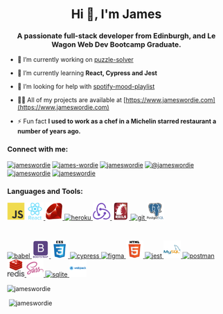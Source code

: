 <h1 align="center">Hi 👋, I'm James</h1>
<h3 align="center">A passionate full-stack developer from Edinburgh, and Le Wagon Web Dev Bootcamp Graduate.</h3>

<!-- <p align="left"> <a href="https://github.com/ryo-ma/github-profile-trophy"><img src="https://github-profile-trophy.vercel.app/?username=jameswordie" alt="jameswordie" /></a> </p> -->

- 🔭 I’m currently working on [puzzle-solver](https://github.com/JamesWordie/puzzle-solver)

- 🌱 I’m currently learning **React, Cypress and Jest**

- 🤝 I’m looking for help with [spotify-mood-playlist](https://github.com/JamesWordie/spotify-mood-playlist)

- 👨‍💻 All of my projects are available at [https://www.jameswordie.com](https://www.jameswordie.com)

- ⚡ Fun fact **I used to work as a chef in a Michelin starred restaurant a number of years ago.**

<h3 align="left">Connect with me:</h3>
<p align="left">
<a href="https://twitter.com/jameswordie" target="blank"><img align="center" src="https://raw.githubusercontent.com/rahuldkjain/github-profile-readme-generator/master/src/images/icons/Social/twitter.svg" alt="jameswordie" height="30" width="40" /></a>
<a href="https://linkedin.com/in/james-wordie" target="blank"><img align="center" src="https://raw.githubusercontent.com/rahuldkjain/github-profile-readme-generator/master/src/images/icons/Social/linked-in-alt.svg" alt="james-wordie" height="30" width="40" /></a>
<a href="https://instagram.com/jameswordie" target="blank"><img align="center" src="https://raw.githubusercontent.com/rahuldkjain/github-profile-readme-generator/master/src/images/icons/Social/instagram.svg" alt="jameswordie" height="30" width="40" /></a>
<a href="https://medium.com/@jameswordie" target="blank"><img align="center" src="https://raw.githubusercontent.com/rahuldkjain/github-profile-readme-generator/master/src/images/icons/Social/medium.svg" alt="@jameswordie" height="30" width="40" /></a>
<a href="https://www.hackerrank.com/jameswordie" target="blank"><img align="center" src="https://raw.githubusercontent.com/rahuldkjain/github-profile-readme-generator/master/src/images/icons/Social/hackerrank.svg" alt="jameswordie" height="30" width="40" /></a>
<a href="https://www.leetcode.com/jameswordie" target="blank"><img align="center" src="https://raw.githubusercontent.com/rahuldkjain/github-profile-readme-generator/master/src/images/icons/Social/leet-code.svg" alt="jameswordie" height="30" width="40" /></a>
</p>

<h3 align="left">Languages and Tools:</h3>
<p align="left" 
   <a href="https://developer.mozilla.org/en-US/docs/Web/JavaScript" target="_blank"> <img src="https://raw.githubusercontent.com/devicons/devicon/master/icons/javascript/javascript-original.svg" alt="javascript" width="40" height="40"/> </a>
   <a href="https://reactjs.org/" target="_blank"> <img src="https://raw.githubusercontent.com/devicons/devicon/master/icons/react/react-original-wordmark.svg" alt="react" width="40" height="40"/> </a>
   <a href="https://www.ruby-lang.org/en/" target="_blank"> <img src="https://raw.githubusercontent.com/devicons/devicon/master/icons/ruby/ruby-original.svg" alt="ruby" width="40" height="40"/> </a>
   <a href="https://heroku.com" target="_blank"> <img src="https://www.vectorlogo.zone/logos/heroku/heroku-icon.svg" alt="heroku" width="40" height="40"/> </a>
   <a href="https://redux.js.org" target="_blank"> <img src="https://raw.githubusercontent.com/devicons/devicon/master/icons/redux/redux-original.svg" alt="redux" width="40" height="40"/> </a>
   <a href="https://rubyonrails.org" target="_blank"> <img src="https://raw.githubusercontent.com/devicons/devicon/master/icons/rails/rails-original-wordmark.svg" alt="rails" width="40" height="40"/> </a>
   <a href="https://git-scm.com/" target="_blank"> <img src="https://www.vectorlogo.zone/logos/git-scm/git-scm-icon.svg" alt="git" width="40" height="40"/> </a>
   <a href="https://www.postgresql.org" target="_blank"> <img src="https://raw.githubusercontent.com/devicons/devicon/master/icons/postgresql/postgresql-original-wordmark.svg" alt="postgresql" width="40" height="40"/> </a>
</p>
<br>
<p align="left"> <a href="https://babeljs.io/" target="_blank"> <img src="https://www.vectorlogo.zone/logos/babeljs/babeljs-icon.svg" alt="babel" width="40" height="40"/> </a> <a href="https://getbootstrap.com" target="_blank"> <img src="https://raw.githubusercontent.com/devicons/devicon/master/icons/bootstrap/bootstrap-plain-wordmark.svg" alt="bootstrap" width="40" height="40"/> </a> <a href="https://www.w3schools.com/css/" target="_blank"> <img src="https://raw.githubusercontent.com/devicons/devicon/master/icons/css3/css3-original-wordmark.svg" alt="css3" width="40" height="40"/> </a> <a href="https://www.cypress.io" target="_blank"> <img src="https://raw.githubusercontent.com/simple-icons/simple-icons/6e46ec1fc23b60c8fd0d2f2ff46db82e16dbd75f/icons/cypress.svg" alt="cypress" width="40" height="40"/> </a> <a href="https://www.figma.com/" target="_blank"> <img src="https://www.vectorlogo.zone/logos/figma/figma-icon.svg" alt="figma" width="40" height="40"/> </a>   <a href="https://www.w3.org/html/" target="_blank"> <img src="https://raw.githubusercontent.com/devicons/devicon/master/icons/html5/html5-original-wordmark.svg" alt="html5" width="40" height="40"/> </a>  <a href="https://jestjs.io" target="_blank"> <img src="https://www.vectorlogo.zone/logos/jestjsio/jestjsio-icon.svg" alt="jest" width="40" height="40"/> </a> <a href="https://www.mysql.com/" target="_blank"> <img src="https://raw.githubusercontent.com/devicons/devicon/master/icons/mysql/mysql-original-wordmark.svg" alt="mysql" width="40" height="40"/> </a>  <a href="https://postman.com" target="_blank"> <img src="https://www.vectorlogo.zone/logos/getpostman/getpostman-icon.svg" alt="postman" width="40" height="40"/> </a>   <a href="https://redis.io" target="_blank"> <img src="https://raw.githubusercontent.com/devicons/devicon/master/icons/redis/redis-original-wordmark.svg" alt="redis" width="40" height="40"/> </a>   <a href="https://sass-lang.com" target="_blank"> <img src="https://raw.githubusercontent.com/devicons/devicon/master/icons/sass/sass-original.svg" alt="sass" width="40" height="40"/> </a> <a href="https://www.sqlite.org/" target="_blank"> <img src="https://www.vectorlogo.zone/logos/sqlite/sqlite-icon.svg" alt="sqlite" width="40" height="40"/> </a> <a href="https://webpack.js.org" target="_blank"> <img src="https://raw.githubusercontent.com/devicons/devicon/d00d0969292a6569d45b06d3f350f463a0107b0d/icons/webpack/webpack-original-wordmark.svg" alt="webpack" width="40" height="40"/> </a> </p>

<p><img align="center" src="https://github-readme-stats.vercel.app/api/top-langs?username=jameswordie&show_icons=true&locale=en&layout=compact" alt="jameswordie" /></p>

<p>&nbsp;<img align="center" src="https://github-readme-stats.vercel.app/api?username=jameswordie&show_icons=true&locale=en" alt="jameswordie" /></p>

<!-- <p><img align="center" src="https://github-readme-streak-stats.herokuapp.com/?user=jameswordie&" alt="jameswordie" /></p>
 -->


<!-- ## Hi there 👋, I'm James.

### About Me
💡  I like to explore new technologies and develop software solutions and quick hacks <br>
💻 I've just finished the 9 week intensive Web Development coding bootcamp @ Le Wagon London <br>
👨‍🍳 I also work as a private chef, 🚜 on my families farm & 👷‍♂️ have a degree in Mechanical Engineering <br>
📧 Feel free to reach out and drop me a message

### Tech Skills
- Ruby
- Rails
- Javascript
- HTML
- CSS/SCSS
- React JS (currently learning)
- Minitest/RSPEC for TDD in Rails (currently learning)

### Projects
Check out [my website](https://www.jameswordie.com) or my pinned repos for current projects.

### Stats
![Anurag's GitHub stats](https://github-readme-stats.vercel.app/api?username=JamesWordie&show_icons=true&theme=dark)

### Contact Me
[My Website](https://www.jameswordie.com)
<br>
[Linkedin](https://www.linkedin.com/in/james-wordie/)
<br>
[Instagram](https://www.instagram.com/jameswordie/)
 -->

<!--
**JamesWordie/JamesWordie** is a ✨ _special_ ✨ repository because its `README.md` (this file) appears on your GitHub profile.

Here are some ideas to get you started:

- 🔭 I’m currently working on ...
- 🌱 I’m currently learning ...
- 👯 I’m looking to collaborate on ...
- 🤔 I’m looking for help with ...
- 💬 Ask me about ...
- 📫 How to reach me: ...
- 😄 Pronouns: ...
- ⚡ Fun fact: ...
-->
